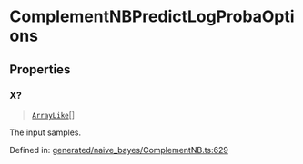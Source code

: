 # ComplementNBPredictLogProbaOptions

## Properties

### X?

> [`ArrayLike`](../types/ArrayLike.md)[]

The input samples.

Defined in:  [generated/naive\_bayes/ComplementNB.ts:629](https://github.com/transitive-bullshit/scikit-learn-ts/blob/b59c1ff/packages/sklearn/src/generated/naive_bayes/ComplementNB.ts#L629)
